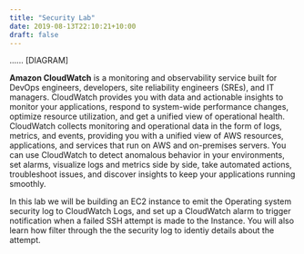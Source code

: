 ```yaml
---
title: "Security Lab"
date: 2019-08-13T22:10:21+10:00
draft: false
---
```


...... [DIAGRAM]


**Amazon CloudWatch** is a monitoring and observability service built for DevOps engineers, developers, site reliability engineers (SREs), and IT managers. CloudWatch provides you with data and actionable insights to monitor your applications, respond to system-wide performance changes, optimize resource utilization, and get a unified view of operational health. CloudWatch collects monitoring and operational data in the form of logs, metrics, and events, providing you with a unified view of AWS resources, applications, and services that run on AWS and on-premises servers. You can use CloudWatch to detect anomalous behavior in your environments, set alarms, visualize logs and metrics side by side, take automated actions, troubleshoot issues, and discover insights to keep your applications
running smoothly.

In this lab we will be building an EC2 instance to emit the Operating system security log to CloudWatch Logs, and set up a CloudWatch alarm to trigger notification when a failed SSH attempt is made to the Instance. You will also learn how filter through the the security log to identiy details about the attempt.